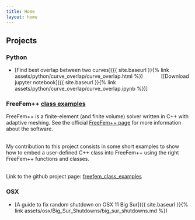 ```yaml
---
title: Home
layout: home
---
```


## Projects


### Python 
- [Find best overlap between two curves]({{ site.baseurl }}{% link assets/python/curve_overlap/curve_overlap.html %}) <span style="opacity:0">HHHH</span> [[Download jupyter notebook]({{ site.baseurl }}{% link assets/python/curve_overlap/curve_overlap.ipynb %})]

### FreeFem++ [class examples](https://gh4ag.github.io/freefem_class_examples/)

FreeFem++ is a finite-element (and finite volume) solver written in C++ with adaptive meshing. See the official [FreeFem++ page](http://www.freefem.org) for more information about the software.<br><br>

My contribution to this project consists in some short examples to show how to embed a user-defined C++ class into FreeFem++ using the right FreeFem++ functions and classes.<br><br>

Link to the github project page: [freefem\_class\_examples](https://gh4ag.github.io/freefem_class_examples/)

### OSX

- [A guide to fix random shutdown on OSX 11 Big Sur]({{ site.baseurl }}{% link assets/osx/Big_Sur_Shutdowns/big_sur_shutdowns.md %})